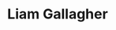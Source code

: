 ---
title: "Liam Gallagher"
summary: "William John Paul Gallagher is an English singer and songwriter who achieved fame as the lead vocalist of the rock band Oasis from 1991 to 2009. He later fronted the rock band Beady Eye from 2009 to 2014, before starting a successful solo career in 2017. Oasis had various line-up changes; Gallagher and his elder brother Noel were the only constant members. One of the most recognisable figures in British rock music, Gallagher is noted for his distinctive vocal style and outspoken personality.
Gallagher was interested in joining a band called the Rain. After mutual agreement, the band underwent a name change to Oasis, and Noel was initially approached to be their manager. He was subsequently extended an invitation to join the band as their lead guitarist, which he accepted. The band's debut album, Definitely Maybe , was a critical and commercial success during the emergence of Britpop. Their second album, Morning Glory? , reached the top of the album charts in many countries, and their third studio album, Be Here Now , became the fastest-selling album in UK chart history. Britpop eventually declined in popularity, and Oasis failed to revive it; however, all of their subsequent albums topped the UK charts, and they continued to tour, playing gigs to 1,000,000+ people worldwide, but particularly in Europe, and South America. In August 2009, following Noel's departure from Oasis, Gallagher and the remaining band members would go on to form Beady Eye, with whom he released two studio albums before they disbanded in 2014.
In 2017, Gallagher began his solo career with the release of his debut solo album, As You Were , which proved to be a critical and commercial success. It topped the UK Albums Chart and was the ninth fastest-selling debut album of the 2010s in the UK, with over 103,000 units sold in its first week. In 2018, the album was certified platinum with over 300,000 units sold in the UK. His second album, Why Me? Why Not, received mostly positive reviews and topped the UK charts upon its release in September 2019. This made it his tenth chart-topping album including eight with Oasis, and it also became the fastest-selling vinyl of 2019. In March 2010, he was voted the greatest frontman of all time in a reader poll by Q magazine. In 2019, he received the MTV Europe Music Award for \"Rock Icon\". Liam's third album, C'mon You Know, was released in 2022 and became his fourth solo album to debut at number one on the UK Albums Chart. In 2024, Gallagher collaborated with ex-Stone Roses musician John Squire on the studio album Liam Gallagher & John Squire, which was released on 1 March 2024."
slug: "liam-gallagher"
image: "liam-gallagher.jpg"
apple_music_artist_url: "https://music.apple.com/gb/artist/liam-gallagher/1391189"
wikipedia_url: "https://en.wikipedia.org/wiki/Liam_Gallagher"
---